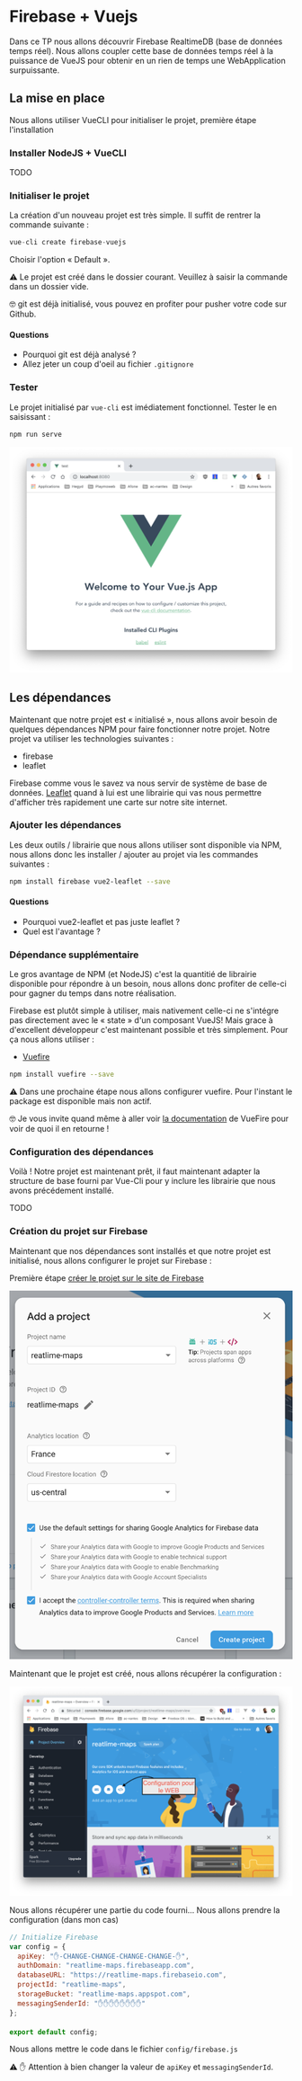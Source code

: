 # Firebase + Vuejs

Dans ce TP nous allons découvrir Firebase RealtimeDB (base de données temps réel). Nous allons coupler cette base de données temps réel à la puissance de VueJS pour obtenir en un rien de temps une WebApplication surpuissante.

## La mise en place

Nous allons utiliser VueCLI pour initialiser le projet, première étape l'installation

### Installer NodeJS + VueCLI

TODO

### Initialiser le projet

La création d'un nouveau projet est très simple. Il suffit de rentrer la commande suivante :

```js
vue-cli create firebase-vuejs
```

Choisir l'option « Default ».

⚠️ Le projet est créé dans le dossier courant. Veuillez à saisir la commande dans un dossier vide.

🤓 git est déjà initialisé, vous pouvez en profiter pour pusher votre code sur Github.

#### Questions

- Pourquoi git est déjà analysé ?
- Allez jeter un coup d'oeil au fichier `.gitignore`

### Tester

Le projet initialisé par `vue-cli` est imédiatement fonctionnel. Tester le en saisissant :

```js
npm run serve
```

![VueJS init](./ressources/vuejs-init.png)

## Les dépendances

Maintenant que notre projet est « initialisé », nous allons avoir besoin de quelques dépendances NPM pour faire fonctionner notre projet. Notre projet va utiliser les technologies suivantes :

- firebase
- leaflet

Firebase comme vous le savez va nous servir de système de base de données. [Leaflet](http://leafletjs.com/) quand à lui est une librairie qui vas nous permettre d'afficher très rapidement une carte sur notre site internet.

### Ajouter les dépendances

Les deux outils / librairie que nous allons utiliser sont disponible via NPM, nous allons donc les installer / ajouter au projet via les commandes suivantes :

```bash
npm install firebase vue2-leaflet --save
```

#### Questions

- Pourquoi vue2-leaflet et pas juste leaflet ?
- Quel est l'avantage ?

### Dépendance supplémentaire

Le gros avantage de NPM (et NodeJS) c'est la quantitié de librairie disponible pour répondre à un besoin, nous allons donc profiter de celle-ci pour gagner du temps dans notre réalisation.

Firebase est plutôt simple à utiliser, mais nativement celle-ci ne s'intégre pas directement avec le « state » d'un composant VueJS! Mais grace à d'excellent développeur c'est maintenant possible et très simplement. Pour ça nous allons utiliser :

- [Vuefire](https://github.com/vuejs/vuefire/tree/v1)

```bash
npm install vuefire --save
```

⚠️ Dans une prochaine étape nous allons configurer vuefire. Pour l'instant le package est disponible mais non actif.

🤓 Je vous invite quand même à aller voir [la documentation](https://github.com/vuejs/vuefire/tree/v1) de VueFire pour voir de quoi il en retourne !

### Configuration des dépendances

Voilà ! Notre projet est maintenant prêt, il faut maintenant adapter la structure de base fourni par Vue-Cli pour y inclure les librairie que nous avons précédement installé.

TODO

### Création du projet sur Firebase

Maintenant que nos dépendances sont installés et que notre projet est initialisé, nous allons configurer le projet sur Firebase :

Première étape [créer le projet sur le site de Firebase](https://console.firebase.google.com/u/0/)

![Création Firebase](./ressources/creation-firebase.png)

Maintenant que le projet est créé, nous allons récupérer la configuration :

![Configuration Web](./ressources/configuration-web.png)

Nous allons récupérer une partie du code fourni… Nous allons prendre la configuration (dans mon cas)

```js
// Initialize Firebase
var config = {
  apiKey: "✋-CHANGE-CHANGE-CHANGE-CHANGE-✋",
  authDomain: "reatlime-maps.firebaseapp.com",
  databaseURL: "https://reatlime-maps.firebaseio.com",
  projectId: "reatlime-maps",
  storageBucket: "reatlime-maps.appspot.com",
  messagingSenderId: "✋✋✋✋✋✋✋✋"
};

export default config;
```

Nous allons mettre le code dans le fichier `config/firebase.js`

⚠️ ✋ Attention à bien changer la valeur de `apiKey` et `messagingSenderId`.

